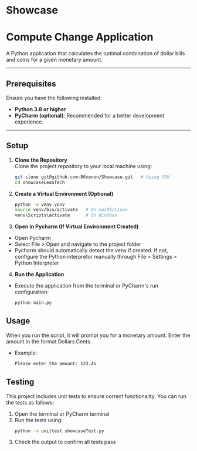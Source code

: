 # Showcase
# Compute Change Application

A Python application that calculates the optimal combination of dollar bills and coins for a given monetary amount. 

---


## Prerequisites

Ensure you have the following installed:

- **Python 3.8 or higher**
- **PyCharm (optional)**: Recommended for a better development experience.

---

## Setup

1. **Clone the Repository**  
   Clone the project repository to your local machine using:
   ```bash
   git clone git@github.com:86xenon/Showcase.git   # Using SSH
   cd showcaseLeanTech
2. **Create a Virtual Environment (Optional)**
   ```bash
   python -m venv venv
   source venv/bin/activate   # On macOS/Linux
   venv\Scripts\activate      # On Windows
3. **Open in Pycharm (If Virtual Environment Created)**
- Open Pycharm
- Select File > Open and navigate to the project folder
- Pycharm should automatically detect the venv if created. If not, configure the Python interpretor manually through File > Settings > Python Interpreter
4. **Run the Application**
  - Execute the application from the terminal or PyCharm's run configuration:
    ```bash
    python main.py

## Usage
When you run the script, it will prompt you for a monetary amount. Enter the amount in the format Dollars.Cents. 
   - Example:
     ```bash
     Please enter the amount: 123.45

## Testing
This project includes unit tests to ensure correct functionality. You can run the tests as follows: 
1. Open the terminal or PyCharm terminal
2. Run the tests using:
   ```bash
   python -m unittest showcaseTest.py
3. Check the output to confirm all tests pass
